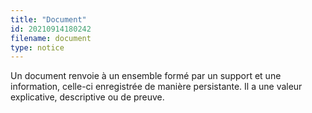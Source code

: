 ```yaml
---
title: "Document"
id: 20210914180242
filename: document
type: notice
---
```


Un document renvoie à un ensemble formé par un support et une information, celle-ci enregistrée de manière persistante. Il a une valeur explicative, descriptive ou de preuve.

